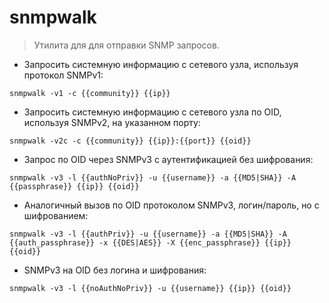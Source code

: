 # snmpwalk

> Утилита для для отправки SNMP запросов.

- Запросить системную информацию с сетевого узла, используя протокол SNMPv1:

`snmpwalk -v1 -c {{community}} {{ip}}`

- Запросить системную информацию с сетевого узла по OID, используя SNMPv2, на указанном порту:

`snmpwalk -v2c -c {{community}} {{ip}}:{{port}} {{oid}}`

- Запрос по OID через SNMPv3 с аутентификацией без шифрования:

`snmpwalk -v3 -l {{authNoPriv}} -u {{username}} -a {{MD5|SHA}} -A {{passphrase}} {{ip}} {{oid}}`

- Аналогичный вызов по OID протоколом SNMPv3, логин/пароль, но с шифрованием:

`snmpwalk -v3 -l {{authPriv}} -u {{username}} -a {{MD5|SHA}} -A {{auth_passphrase}} -x {{DES|AES}} -X {{enc_passphrase}} {{ip}} {{oid}}`

- SNMPv3 на OID без логина и шифрования:

`snmpwalk -v3 -l {{noAuthNoPriv}} -u {{username}} {{ip}} {{oid}}`
